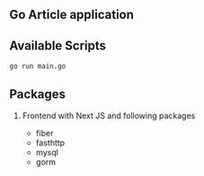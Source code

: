 ## Go Article application

## Available Scripts

```
go run main.go
```

## Packages

1. Frontend with Next JS and following packages

   - fiber
   - fasthttp
   - mysql
   - gorm


